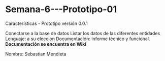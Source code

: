 # Semana-6---Prototipo-01
Características - Prototipo versión 0.0.1

Conectarse a la base de datos
Listar los datos de las diferentes entidades
Lenguaje: a su elección
Documentación: informe técnico y funcional.
 **Documentación se encuentra en Wiki**
 
 Nombre: Sebastian Mendieta
